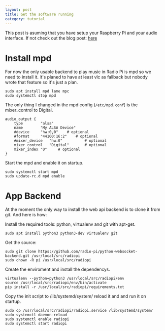 ```yaml
---
layout: post
title: Get the software running
category: tutorial
---
```


This post is asuming that you have setup your Raspberry Pi
and your audio interface. If not check out the blog post: [here]( /2016-01-12-setup-a-radio-pi ) 

# Install mpd

For now the only usable backend to play music in Radio Pi is mpd so 
we need to install it. It's planed to have at least vlc as fallback 
but nobody wrote that feature so it's just a plan.

```
sudo apt install mpd lame mpc
sudo systemctl stop mpd
```

The only thing I changed in the mpd config (`/etc/mpd.conf`) is the mixer_control to Digital.

```
audio_output {
	type		"alsa"
	name		"My ALSA Device"
	#device		"hw:0,0"	# optional
	#format		"44100:16:2"	# optional
	#mixer_device	"hw:0"	        # optional
	mixer_control	"Digital"       # optional
	mixer_index	"0"		# optional
}
```

Start the mpd and enable it on startup.

```
sudo systemctl start mpd
sudo update-rc.d mpd enable
```

# App Backend

At the moment the only way to install the web api backend is to clone it from git.
And here is how:


Install the required tools: python, virtualenv and git with apt-get.

```
sudo apt install python3 python3-dev virtualenv git
```

Get the source:

```
sudo git clone https://github.com/radio-pi/python-websocket-backend.git /usr/local/src/radiopi
sudo chown -R pi /usr/local/src/radiopi
```


Create the enviroment and install the dependencys. 

```
virtualenv --python=python3 /usr/local/src/radiopi/env
source /usr/local/src/radiopi/env/bin/activate
pip install -r /usr/local/src/radiopi/requirements.txt 
```

Copy the init script to /lib/systemd/system/ reload it and and run it on startup.

```
sudo cp /usr/local/src/radiopi/radiopi.service /lib/systemd/system/
sudo systemctl daemon-reload
sudo systemctl enable radiopi
sudo systemctl start radiopi
```
